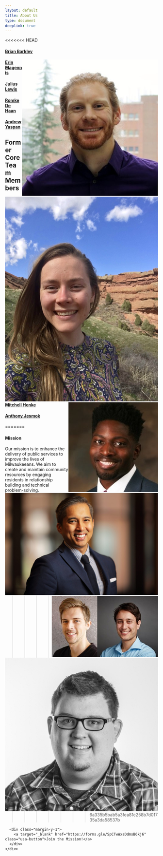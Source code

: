 ```yaml
---
layout: default
title: About Us
type: document
deeplink: true
---
```


<<<<<<< HEAD

#### [Brian Barkley](https://www.linkedin.com/in/barkleybg/)

<div class="usa-width-one-half headshot_back"  style ='float:right;'>
    <img class ="headshot-img " src="images/headshots/Brian.jpg">
</div>


#### [Erin Magennis](https://www.linkedin.com/in/erinmagennis)

<div class="usa-width-one-half headshot_back " style ='float:right;'>
    <img class ="headshot-img " src="images/headshots/Erin M. Headshot.JPG">
</div>


#### [Julius Lewis](https://www.linkedin.com/in/jlewis3313/)

<div class="usa-width-one-half headshot_back " style ='float:right;'>
    <img class ="headshot-img " src="images/headshots/julius.jpg">
</div>


#### [Romke De Haan](https://www.linkedin.com/in/romkedehaan/)

<div class="usa-width-one-half headshot_back" style ='float:right;'>
    <img class ="headshot-img" src="images/headshots/Romke-de-Haan-Preferred.jpg">
</div>


#### [Andrew Yaspan](https://www.linkedin.com/in/andrew-yaspan/)

<div class="usa-width-one-half headshot_back" style ='float:right;'>
    <img class ="headshot-img" src="images/headshots/Andrew.jpg">
</div>

## Former Core Team Members

#### [Mitchell Henke](https://www.linkedin.com/in/mitchellhenke/)

<div class="usa-width-one-half headshot_back" style ='float:right;'>
    <img class ="headshot-img" src="images/headshots/mitch_headshot.jpg">
</div>

#### [Anthony Jesmok](https://www.linkedin.com/in/jesmok/)

<div class="usa-width-one-half headshot_back" style ='float:right;'>
    <img class ="headshot-img" src="images/headshots/Anthony Jesmok.jpeg">
</div>

<!-- ### Communications Lead
#### [Brian Barkley](https://www.linkedin.com/in/barkleybg/)

<div class="usa-width-one-half headshot_back"  style ='float:right;'>
    <img class ="headshot-img " src="images/headshots/Brian.jpg">
</div>

### Community Organizer
#### [Erin Magennis](https://www.linkedin.com/in/erinmagennis)

<div class="usa-width-one-half headshot_back " style ='float:right;'>
    <img class ="headshot-img " src="images/headshots/Erin M. Headshot.JPG">
</div>
### (Software) Development Lead
#### [Mitchell Henke](https://www.linkedin.com/in/mitchellhenke/)

<div class="usa-width-one-half headshot_back" style ='float:right;'>
    <img class ="headshot-img" src="images/headshots/mitch_headshot.jpg">
</div>
=======
<div class="grid-container">
  <div class="grid-row">
    <div class="mobile-lg:grid-col-8">
      <h2>The Core Team</h2>
    </div>
  </div>
>>>>>>> 6a335b5bab5a3fea81c258b7d01735a3da58537b

  <div class="grid-row grid-gap-1">
    <div class="mobile-lg:grid-col-3">
      <h3>Communications Lead</h3>
      <h3><a href="https://www.linkedin.com/in/barkleybg/">Brian Barkley</a></h3>
    </div>
    <div class="mobile-lg:grid-col-3">
       <div class="headshot_back">
          <img class ="headshot-img " src="images/headshots/Brian.jpg">
      </div>
    </div>
    <div class="mobile-lg:grid-col-3">
      <h3>Community Organizer</h3>
      <h3><a href="https://www.linkedin.com/in/erinmagennis/">Erin Magennis</a></h3>
    </div>
    <div class="mobile-lg:grid-col-3">
      <div class="headshot_back">
        <img class ="headshot-img " src="images/headshots/Erin M. Headshot.JPG">
      </div>
    </div>
  </div>

  <div class="grid-row grid-gap-1 margin-top-2">
    <div class="mobile-lg:grid-col-3">
      <h3>Development Lead</h3>
      <h3><a href="https://www.linkedin.com/in/mitchellhenke/">Mitchell Henke</a></h3>
    </div>
    <div class="mobile-lg:grid-col-3">
       <div class="headshot_back">
        <img class ="headshot-img " src="images/headshots/mitch_headshot.jpg">
      </div>
    </div>
    <div class="mobile-lg:grid-col-3">
      <h3>Hack Night Lead</h3>
      <h3><a href="https://www.linkedin.com/in/jesmok/">Anthony Jesmok</a></h3>
    </div>
    <div class="mobile-lg:grid-col-3">
       <div class="headshot_back">
        <img class ="headshot-img " src="images/headshots/Anthony Jesmok.jpeg">
      </div>
    </div>
  </div>

  <div class="grid-row grid-gap-1 margin-top-2">
    <div class="mobile-lg:grid-col-3">
      <h3>Storyteller</h3>
      <h3><a href="https://www.linkedin.com/in/romkedehaan/">Romke De Haan</a></h3>
    </div>
    <div class="mobile-lg:grid-col-3">
       <div class="headshot_back">
        <img class ="headshot-img " src="images/headshots/Romke-de-Haan-Preferred.jpg">
      </div>
    </div>
    <div class="mobile-lg:grid-col-3">
      <h3>Captain</h3>
      <h3><a href="https://www.linkedin.com/in/andrew-yaspan/">Andrew Yaspan</a></h3>
    </div>
    <div class="mobile-lg:grid-col-3">
       <div class="headshot_back">
        <img class ="headshot-img " src="images/headshots/Andrew.jpg">
      </div>
    </div>
  </div>

  <div class="grid-row">
    <div class="mobile-lg:grid-col-8">
      <h3>About CfM:</h3>
      <h4>Who We are</h4>
      <p>Code for Milwaukee is a Code for America Brigade located here in Milwaukee, WI. We are software developers, community organizers, government employees, local businesspeople, artists and storytellers, and civic geeks of all kinds and colors. We are a non-partisan non-profit organization, and our network is open to any person who wants to help make Milwaukee a safer, healthier, and more fun city to live in.</p>

<<<<<<< HEAD
### Captain
#### [Andrew Yaspan](https://www.linkedin.com/in/andrew-yaspan/) -->
=======
      <h4>Mission</h4>
      <p>Our mission is to enhance the delivery of public services to improve the lives of Milwaukeeans. We aim to create and maintain community resources by engaging residents in relationship building and technical problem-solving.</p>
>>>>>>> 6a335b5bab5a3fea81c258b7d01735a3da58537b

      <div class="margin-y-1">
        <a target="_blank" href="https://forms.gle/SpCTwWxsDdmsB6kj6" class="usa-button">Join the Mission!</a>
      </div>
    </div>
  </div>
</div>
<!-- ## Open Positions

### Treasurer

#### Opportunity: 

Code for Milwaukee (CfM) is looking for a Treasurer to help guide the financial side of our non-profit efforts. This is an unpaid, volunteer position. The Treasurer is a member of the CfM Core Team, and will report primarily to Brigade Captain Andrew Yaspan. To apply please fill out [this brief form](https://docs.google.com/forms/d/e/1FAIpQLSdFK33qZQOhhGHSHFsMyidTgPU_kIOt6TBD7xirXUI_OaQXvw/viewform). Application is due by Sunday, November 10th at 11:59pm. 

#### Roles and responsibilities:

At current, roles and responsibilities include:

- Managing receipts, budget, and bank account, and disbursing funds. 
- Helping to arrange food at CfM’s major events (like our monthly Hack Nights)
- Securing sponsorship or grants: 
    - For CfM’s major events
    - For project infrastructure (paying for web hosting or services like AWS) 
- Planning for future financial needs (larger events, growth objectives, etc)
- Collaborating with other CfM Core Team members
- Innovating on the above items to make planning and funding as streamlined as possible
- Assisting in upgrading our financial infrastructure 
     - CfM is exploring options to become a 501(c)3 or other protected non-profit status. Applicants for the Treasurer position should also be prepared to help CfM to apply for protected status and to operate under this status.
- Attending our major events (e.g., monthly Hack Nights) whenever possible


#### Estimated hours: 
Often 5-15 hours in a typical month (but can be as low as 1 hour if you help us to get our finances in order)

#### Desired competencies:

- Balancing a budget
- Fundraising 
- Good electronic communication 
- Nice human 
- **Coding and Programming skills are** *NOT* **required for this position.** 

#### Benefits:
Through this role, you will have a direct impact on improving the lives of people in Milwaukee and help ensure that Code for Milwaukee’s initiatives can be sustainable to have a lasting impact. This position can additionally serve as a stepping stone to further connections within technology, politics, and the non-profit sector at large.  -->

